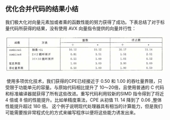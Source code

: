 ## 优化合并代码的结果小结

​		我们极大化对向量元素加或者乘的函数性能的努力获得了成功。下表总结了对于标量代码所获得的结果，没有使用 AVX 向量指令提供的向量并行性：

![10公式1](.\markdowniamge\10公式1.png)

​		使用多项优化技术，我们获得的CPE已经接近于 0.50 和 1.00 的吞吐量界限，只受限于功能单元的容量。与原始代码相比提升了 10〜20倍，且使用普通的 C 代码和标准编译器就获得了所有这些改进。重写代码利用较新的SIMD 指令得到了将近 4 倍或 8 倍的性能提升。比如单精度乘法，CPE 从初值 11. 14 降到了 0.06 ,整体性能提升超过 180 倍。 这个例子说明现代处理器具有相当的计算能力，但是我们可能需要按非常程式化的方式来编写程序以便将这些能力诱发出来。

